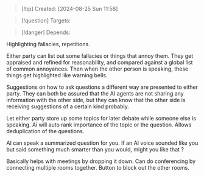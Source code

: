 
>[!tip] Created: [2024-08-25 Sun 11:58]

>[!question] Targets: 

>[!danger] Depends: 

Highlighting fallacies, repetitions.

Either party can list out some fallacies or things that annoy them.  They get appraised and refined for reasonability, and compared against a global list of common annoyances.
Then when the other person is speaking, these things get highlighted like warning bells.

Suggestions on how to ask questions a different way are presented to either party.
They can both be assured that the AI agents are not sharing any information with the other side, but they can know that the other side is receiving suggestions of a certain kind probably.

Let either party store up some topics for later debate while someone else is speaking.
Ai will auto rank importance of the topic or the question.
Allows deduplication of the questions.

AI can speak a summarized question for you.
If an AI voice sounded like you but said something much smarter than you would, might you like that ?

Basically helps with meetings by dropping it down.  Can do conferencing by connecting multiple rooms together.  Button to block out the other rooms.